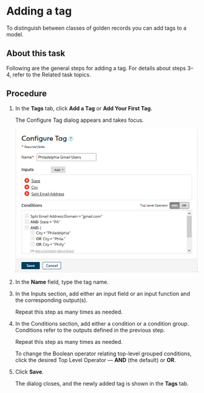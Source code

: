 # Adding a tag 

<head>
  <meta name="guidename" content="DataHub"/>
  <meta name="context" content="GUID-4fe90c7b-c412-4b7d-89fc-a68477d2a570"/>
</head>


To distinguish between classes of golden records you can add tags to a model.

## About this task

Following are the general steps for adding a tag. For details about steps 3–4, refer to the Related task topics.

## Procedure

1.  In the **Tags** tab, click **Add a Tag** or **Add Your First Tag**.

    The Configure Tag dialog appears and takes focus.

    ![Example of the Configure Tag dialog with the tag Philadelphia Gmail Users ready to be added.](../Images/Models/mdm-db-add-tag_3a052027-37b3-4f93-8c15-3b2b9cf391c1.jpg)

2.  In the **Name** field, type the tag name.

3.  In the Inputs section, add either an input field or an input function and the corresponding output\(s\).

    Repeat this step as many times as needed.

4.  In the Conditions section, add either a condition or a condition group. Conditions refer to the outputs defined in the previous step.

    Repeat this step as many times as needed.

    To change the Boolean operator relating top-level grouped conditions, click the desired Top Level Operator — **AND** \(the default\) or **OR**.

5.  Click **Save**.

    The dialog closes, and the newly added tag is shown in the **Tags** tab.